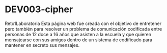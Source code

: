 # DEV003-cipher
Reto1Laboratoria
Esta página web fue creada con el objetivo de entretener 
pero también para resolver un problema de comunicación 
codificada entre personas de 12 doce a 16 años que 
asisten a la escuela y que quieren mensajearse con
sus amigos dentro de un sistema de codificado  para
mantener en secreto sus mensajes. 
